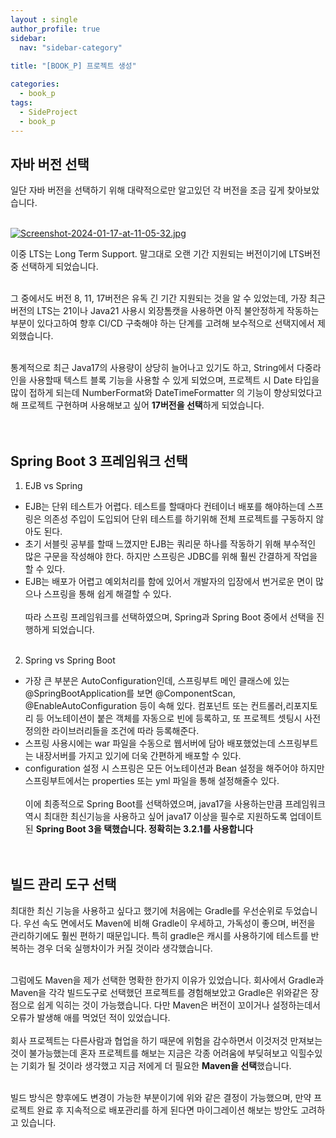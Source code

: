 ```yaml
---
layout : single
author_profile: true
sidebar: 
  nav: "sidebar-category"
  
title: "[BOOK_P] 프로젝트 생성"

categories:
  - book_p
tags:
  - SideProject
  - book_p
---
```


## 자바 버전 선택<br>
일단 자바 버전을 선택하기 위해 대략적으로만 알고있던 각 버전을 조금 깊게 찾아보았습니다. <br><br>

[![Screenshot-2024-01-17-at-11-05-32.jpg](https://i.postimg.cc/VvjGnpvW/Screenshot-2024-01-17-at-11-05-32.jpg)](https://postimg.cc/hQt1qC9X)

이중 LTS는 Long Term Support. 말그대로 오랜 기간 지원되는 버전이기에 LTS버전 중 선택하게 되었습니다.<br><br>

그 중에서도 버전 8, 11, 17버전은 유독 긴 기간 지원되는 것을 알 수 있었는데, 가장 최근 버전의 LTS는 21이나 Java21 사용시 외장톰캣을 사용하면 아직 불안정하게 작동하는 부분이 있다고하여 향후 CI/CD 구축해야 하는 단계를 고려해 보수적으로 선택지에서 제외했습니다.<br><br> 

통계적으로 최근 Java17의 사용량이 상당히 늘어나고 있기도 하고, String에서 다중라인을 사용할때 텍스트 블록 기능을 사용할 수 있게 되었으며, 프로젝트 시 Date 타입을 많이 접하게 되는데 NumberFormat와 DateTimeFormatter  의 기능이 향상되었다고 해 프로젝트 구현하며 사용해보고 싶어 **17버전을 선택**하게 되었습니다.<br><br><br>

## Spring Boot 3 프레임워크 선택

1. EJB vs Spring<br>
- EJB는 단위 테스트가 어렵다. 테스트를 할때마다 컨테이너 배포를 해야하는데 스프링은 의존성 주입이 도입되어 단위 테스트를 하기위해 전체 프로젝트를 구동하지 않아도 된다.<br>
- 초기 서블릿 공부를 할때 느꼈지만  EJB는 쿼리문 하나를 작동하기 위해 부수적인 많은 구문을 작성해야 한다. 하지만 스프링은 JDBC를 위해 훨씬 간결하게 작업을 할 수 있다.<br>
- EJB는 배포가 어렵고 예외처리를 함에 있어서 개발자의 입장에서 번거로운 면이 많으나 스프링을 통해 쉽게 해결할 수 있다.<br><br> 따라 스프링 프레임워크를 선택하였으며, Spring과 Spring Boot 중에서 선택을 진행하게 되었습니다.<br><br>
	
2. Spring vs Spring Boot<br>
- 가장 큰 부분은 AutoConfiguration인데, 스프링부트 메인 클래스에 있는 @SpringBootApplication를 보면 @ComponentScan, @EnableAutoConfiguration 등이 속해 있다. 컴포넌트 또는 컨트롤러,리포지토리 등 어노테이션이 붙은 객체를 자동으로 빈에 등록하고, 또 프로젝트 셋팅시 사전정의한 라이브러리들을 조건에 따라 등록해준다.<br>
- 스프링 사용시에는 war 파일을 수동으로 웹서버에 담아 배포했었는데 스프링부트는 내장서버를 가지고 있기에 더욱 간편하게 배포할 수 있다.<br>
- configuration 설정 시 스프링은 모든 어노테이션과 Bean 설정을 해주어야 하지만 스프링부트에서는 properties 또는 yml 파일을 통해 설정해줄수 있다.<br><br>이에 최종적으로 Spring Boot를 선택하였으며, java17을 사용하는만큼 프레임워크 역시 최대한 최신기능을 사용하고 싶어 java17 이상을 필수로 지원하도록 업데이트 된  **Spring Boot 3을 택했습니다. 정확히는 3.2.1를 사용합니다**<br><br><br>
	
## 빌드 관리 도구 선택<br>
최대한 최신 기능을 사용하고 싶다고 했기에 처음에는 Gradle를 우선순위로 두었습니다. 우선 속도 면에서도 Maven에 비해 Gradle이 우세하고, 가독성이 좋으며, 버전을 관리하기에도 훨씬 편하기 때문입니다. 특히 gradle은 캐시를 사용하기에 테스트를 반복하는 경우 더욱 실행차이가 커질 것이라 생각했습니다. <br><br> 

그럼에도 Maven을 제가 선택한 명확한 한가지 이유가 있었습니다. 회사에서 Gradle과 Maven을 각각 빌드도구로 선택했던 프로젝트를 경험해보았고 Gradle은 위와같은 장점으로 쉽게 익히는 것이 가능했습니다. 다만 Maven은 버전이 꼬이거나 설정하는데서 오류가 발생해 애를 먹었던 적이 있었습니다.<br><br>회사 프로젝트는 다른사람과 협업을 하기 때문에 위험을 감수하면서 이것저것 만져보는 것이 불가능했는데 혼자 프로젝트를 해보는 지금은 각종 어려움에 부딪혀보고 익힐수있는 기회가 될 것이라 생각했고 지금 저에게 더 필요한 **Maven을 선택**했습니다.<br><br> 

빌드 방식은 향후에도 변경이 가능한 부분이기에 위와 같은 결정이 가능했으며, 만약 프로젝트 완료 후 지속적으로 배포관리를 하게 된다면 마이그레이션 해보는 방안도 고려하고 있습니다.

